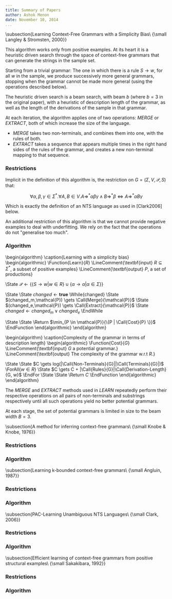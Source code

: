 ```yaml
---
title: Summary of Papers
author: Ashok Menon
date: November 10, 2014
...
```


\subsection{Learning Context-Free Grammars with a Simplicity Bias\\
  {\small Langley \& Stromsten, 2000}}

This algorithm works only from positive examples. At its heart it is a
heuristic driven search through the space of context-free grammars that
can generate the strings in the sample set.

Starting from a trivial grammar: The one in which there is a rule
$S \rightarrow w$, for all $w$ in the sample, we produce successively more
general grammars, stopping when the grammar cannot be made more general (using
the operations described below).

The heuristic driven search is a beam search, with beam $b$ (where $b = 3$ in
the original paper), with a heuristic of description length of the
grammar, as well as the length of the derivations of the sample in that
grammar.

At each iteration, the algorithm applies one of two operations: _MERGE_ or
_EXTRACT_, both of which increase the size of the language.

 * _MERGE_ takes two non-terminals, and combines them into one, with the rules
   of both.
 * _EXTRACT_ takes a sequence that appears multiple times in the right hand
   sides of the rules of the grammar, and creates a new non-terminal mapping
   to that sequence.

### Restrictions

Implicit in the definition of this algorithm is, the restriction on
$G = (\Sigma,V,\mathcal{P},S)$ that:

$$
\forall \alpha, \beta, \gamma \in \Sigma^*.
\forall A, B \in V.
  A \Rightarrow^* \alpha\beta\gamma
  \land B \Rightarrow^* \beta
  \Leftrightarrow A \Rightarrow^* \alpha B \gamma
$$

Which is exactly the definition of an NTS language as used in [Clark2006] below.

An additional restriction of this algorithm is that we cannot provide negative
examples to deal with underfitting. We rely on the fact that the operations do
not "generalise too much".

### Algorithm

\begin{algorithm}
\caption{Learning with a simplicity bias}
\begin{algorithmic}
\Function{Learn}{$R$}
  \LineComment{\textbf{input} $R \subseteq \Sigma^{ * }$, a subset of positive examples}
  \LineComment{\textbf{output} $P$, a set of productions}

  \State $\mathcal{P} \gets
            \{\{S \rightarrow w | w \in R\} \cup
            \{\alpha \rightarrow \alpha | \alpha \in \Sigma\}\}$

  \State
  \State $changed \gets \mathbf{true}$
  \While{changed}
    \State $(changed_m,\mathcal{P}) \gets \Call{Merge}{\mathcal{P}}$
    \State $(changed_e,\mathcal{P}) \gets \Call{Extract}{\mathcal{P}}$
    \State $changed \gets changed_m \vee changed_e$
  \EndWhile

  \State
  \State \Return $\min_{P \in \mathcal{P}}{\{P | \Call{Cost}{P} \}}$
\EndFunction
\end{algorithmic}
\end{algorithm}

\begin{algorithm}
\caption{Complexity of the grammar in terms of description length}
\begin{algorithmic}
\Function{Cost}{$G$}
  \LineComment{\textbf{input} $G$ a potential grammar.}
  \LineComment{\textbf{output} The complexity of the grammar w.r.t $R$.}

  \State
  \State $C \gets log(|\Call{Non-Terminals}{G}||\Call{Terminals}{G}|)$
  \ForAll{$w \in R$}
    \State $C \gets C + |\Call{Rules}{G}|\Call{Derivation-Length}{G, w}$
  \EndFor
  \State
  \State \Return $C$
\EndFunction
\end{algorithmic}
\end{algorithm}

The _MERGE_ and _EXTRACT_ methods used in _LEARN_ repeatedly perform their
respective operations on all pairs of non-terminals and substrings respectively
until all such operations yield no better potential grammars.

At each stage, the set of potential grammars is limited in size to the beam
width $B = 3$.

\subsection{A method for inferring context-free grammars\\
  {\small Knobe \& Knobe, 1976}}

### Restrictions

### Algorithm

\subsection{Learning k-bounded context-free grammars\\
  {\small Angluin, 1987}}

### Restrictions

### Algorithm

\subsection{PAC-Learning Unambiguous NTS Languages\\
  {\small Clark, 2006}}

### Restrictions

### Algorithm

\subsection{Efficient learning of context-free grammars from positive structural examples\\
  {\small Sakakibara, 1992}}

### Restrictions

### Algorithm
